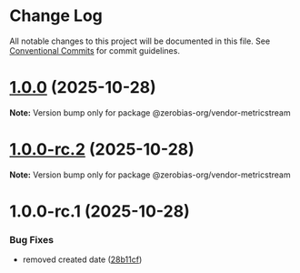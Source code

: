 # Change Log

All notable changes to this project will be documented in this file.
See [Conventional Commits](https://conventionalcommits.org) for commit guidelines.

# [1.0.0](https://github.com/zerobias-org/vendor/compare/@zerobias-org/vendor-metricstream@1.0.0-rc.2...@zerobias-org/vendor-metricstream@1.0.0) (2025-10-28)

**Note:** Version bump only for package @zerobias-org/vendor-metricstream





# [1.0.0-rc.2](https://github.com/zerobias-org/vendor/compare/@zerobias-org/vendor-metricstream@1.0.0-rc.1...@zerobias-org/vendor-metricstream@1.0.0-rc.2) (2025-10-28)

**Note:** Version bump only for package @zerobias-org/vendor-metricstream





# 1.0.0-rc.1 (2025-10-28)


### Bug Fixes

* removed created date ([28b11cf](https://github.com/zerobias-org/vendor/commit/28b11cf2563e9cdadd4b1dc83edd60d2fcd01df0))
